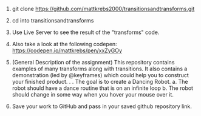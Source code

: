 1. git clone https://github.com/mattkrebs2000/transitionsandtransforms.git

2. cd into transitionsandtransforms

3. Use Live Server to see the result of the "transforms" code.

4. Also take a look at the following codepen: 
https://codepen.io/mattkrebs/pen/xxZyGOy

5. (General Description of the assignment) This repository contains examples of many transforms along with transitions. It also contains a demonstration (led by @keyframes) which could help you to construct your finished product. . . The goal is to create a Dancing Robot. 
    a. The robot should have a dance routine that is on an infinite loop
    b. The robot should change in some way when you hover your mouse over it. 

6. Save your work to GitHub and pass in your saved github repository link.